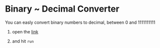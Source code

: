 
Binary ~ Decimal Converter
======

You can easly convert binary numbers to decimal, between 0 and 1111111111

1. open the [link](https://repl.it/NKQU/0) 

2. and hit ```run```

